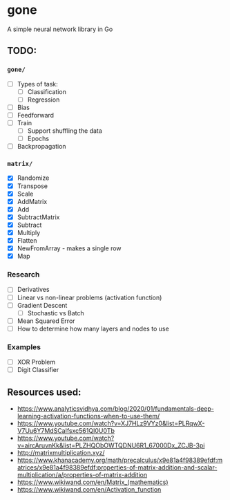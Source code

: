 # gone

A simple neural network library in Go

## TODO:

### `gone/`

- [ ] Types of task:
    - [ ] Classification
    - [ ] Regression
- [ ] Bias
- [ ] Feedforward
- [ ] Train
    - [ ] Support shuffling the data
    - [ ] Epochs
- [ ] Backpropagation

### `matrix/`

- [x] Randomize
- [x] Transpose
- [x] Scale
- [x] AddMatrix
- [x] Add
- [x] SubtractMatrix
- [x] Subtract
- [x] Multiply
- [x] Flatten
- [x] NewFromArray - makes a single row
- [x] Map

### Research

- [ ] Derivatives
- [ ] Linear vs non-linear problems (activation function)
- [ ] Gradient Descent
    - [ ] Stochastic vs Batch
- [ ] Mean Squared Error
- [ ] How to determine how many layers and nodes to use

### Examples

- [ ] XOR Problem
- [ ] Digit Classifier

## Resources used:

- https://www.analyticsvidhya.com/blog/2020/01/fundamentals-deep-learning-activation-functions-when-to-use-them/
- https://www.youtube.com/watch?v=XJ7HLz9VYz0&list=PLRqwX-V7Uu6Y7MdSCaIfsxc561QI0U0Tb
- https://www.youtube.com/watch?v=aircAruvnKk&list=PLZHQObOWTQDNU6R1_67000Dx_ZCJB-3pi
- http://matrixmultiplication.xyz/
- https://www.khanacademy.org/math/precalculus/x9e81a4f98389efdf:matrices/x9e81a4f98389efdf:properties-of-matrix-addition-and-scalar-multiplication/a/properties-of-matrix-addition
- https://www.wikiwand.com/en/Matrix_(mathematics)
- https://www.wikiwand.com/en/Activation_function

